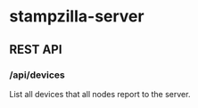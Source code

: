 # stampzilla-server


## REST API

### /api/devices

List all devices that all nodes report to the server.



